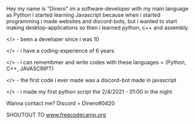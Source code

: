 Hey my name is "Dinero" im a software-developer with my main language as Python
i started learning Javascript because when i started programming i made websites and discord-bots, but i wanted
to start making desktop-applications so then i learned python, c++ and assembly.

</> - been a developer since i was 10

</> - i have a coding-experience of 6 years

</> - i can remembmer and write codes with these languages = (Python, C++, JAVASCRIPT)

</> - the first code i ever made was a discord-bot made in javascript

</> - i made my first python script the 2/4/2021 - 01:00 in the night

Wanna contact me?
Discord = Dinero#0420

SHOUTOUT TO www.freecodecamp.org
